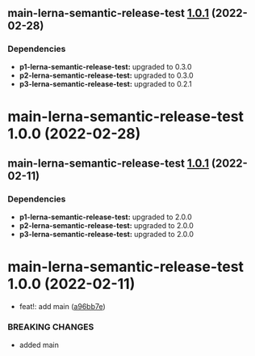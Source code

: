 ## main-lerna-semantic-release-test [1.0.1](https://github.com/QuinnLee/lerna/compare/main-lerna-semantic-release-test@1.0.0...main-lerna-semantic-release-test@1.0.1) (2022-02-28)





### Dependencies

* **p1-lerna-semantic-release-test:** upgraded to 0.3.0
* **p2-lerna-semantic-release-test:** upgraded to 0.3.0
* **p3-lerna-semantic-release-test:** upgraded to 0.2.1

# main-lerna-semantic-release-test 1.0.0 (2022-02-28)

## main-lerna-semantic-release-test [1.0.1](https://github.com/QuinnLee/lerna/compare/main-lerna-semantic-release-test@1.0.0...main-lerna-semantic-release-test@1.0.1) (2022-02-11)





### Dependencies

* **p1-lerna-semantic-release-test:** upgraded to 2.0.0
* **p2-lerna-semantic-release-test:** upgraded to 2.0.0
* **p3-lerna-semantic-release-test:** upgraded to 2.0.0

# main-lerna-semantic-release-test 1.0.0 (2022-02-11)


* feat!: add main ([a96bb7e](https://github.com/QuinnLee/lerna/commit/a96bb7e109be84f2f032421f4dad6071d8cb8a82))


### BREAKING CHANGES

* added main
